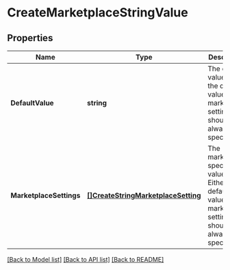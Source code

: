 # CreateMarketplaceStringValue

## Properties
Name | Type | Description | Notes
------------ | ------------- | ------------- | -------------
**DefaultValue** | **string** | The default value. Either the default value or the marketplace settings should always be specified | [optional] [default to null]
**MarketplaceSettings** | [**[]CreateStringMarketplaceSetting**](CreateStringMarketplaceSetting.md) | The marketplace specific value pairs. Either the default value or the marketplace settings should always be specified | [optional] [default to null]

[[Back to Model list]](../README.md#documentation-for-models) [[Back to API list]](../README.md#documentation-for-api-endpoints) [[Back to README]](../README.md)

